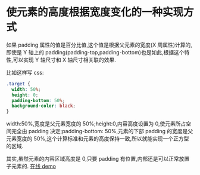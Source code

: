 # 使元素的高度根据宽度变化的一种实现方式

如果 padding 属性的值是百分比值,这个值是根据父元素的宽度(X 周属性)计算的,即使是 Y 轴上的 padding(padding-top,padding-bottom)也是如此,根据这个特性,可以实现 Y 轴尺寸和 X 轴尺寸相关联的效果.

比如这样写 css:

```css
.target {
  width: 50%;
  height: 0;
  padding-bottom: 50%;
  background-color: black;
}
```

width:50%,宽度是父元素宽度的 50%;height:0,内容高度设置为 0,使元素所占空间完全由 padding 决定;padding-bottom: 50%,元素的下部 padding 的宽度是父元素宽度的 50%,这个计算标准和元素的高度保持一致,所以就能实现一个正方型的区域.

其实,虽然元素的内容区域高度是 0,只要 padding 有位置,内部还是可以正常放置子元素的. [在线 demo](https://zhangxuekang.com/src/blog/width-height/index.html)
